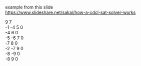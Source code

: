 example from this slide  
https://www.slideshare.net/sakai/how-a-cdcl-sat-solver-works  

9 7  
-1 -4 5 0  
-4 6 0  
-5 -6 7 0  
-7 8 0  
-2 -7 9 0  
-8 -9 0  
-8 9 0  
